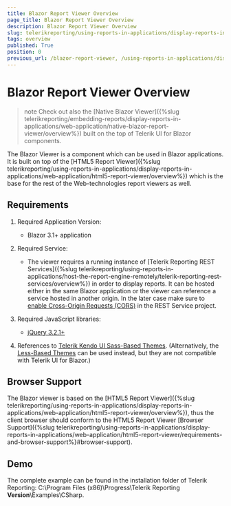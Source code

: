 ```yaml
---
title: Blazor Report Viewer Overview
page_title: Blazor Report Viewer Overview
description: Blazor Report Viewer Overview
slug: telerikreporting/using-reports-in-applications/display-reports-in-applications/web-application/blazor-report-viewer/overview
tags: overview
published: True
position: 0
previous_url: /blazor-report-viewer, /using-reports-in-applications/display-reports-in-applications/web-application/blazor-report-viewer/overview
---
```


# Blazor Report Viewer Overview

>note Check out also the [Native Blazor Viewer]({%slug telerikreporting/embedding-reports/display-reports-in-applications/web-application/native-blazor-report-viewer/overview%}) built on the top of Telerik UI for Blazor components.

The Blazor Viewer is a component which can be used in Blazor applications. It is built on top of the [HTML5 Report Viewer]({%slug telerikreporting/using-reports-in-applications/display-reports-in-applications/web-application/html5-report-viewer/overview%}) which is the base for the rest of the Web-technologies report viewers as well. 

## Requirements

1. Required Application Version: 

	+ Blazor 3.1+ application 

1. Required Service: 

	+ The viewer requires a running instance of [Telerik Reporting REST Services]({%slug telerikreporting/using-reports-in-applications/host-the-report-engine-remotely/telerik-reporting-rest-services/overview%}) in order to display reports. It can be hosted either in the same Blazor application or the viewer can reference a service hosted in another origin. In the later case make sure to [enable Cross-Origin Requests (CORS)](https://docs.microsoft.com/en-us/aspnet/core/security/cors?view=aspnetcore-3.1) in the REST Service project. 

1. Required JavaScript libraries:

	+ [jQuery 3.2.1+](https://jquery.com/download/) 

1. References to [Telerik Kendo UI Sass-Based Themes](https://docs.telerik.com/kendo-ui/styles-and-layout/sass-themes). (Alternatively, the [Less-Based Themes](https://docs.telerik.com/kendo-ui/styles-and-layout/appearance-styling) can be used instead, but they are not compatible with Telerik UI for Blazor.) 

## Browser Support

The Blazor viewer is based on the [HTML5 Report Viewer]({%slug telerikreporting/using-reports-in-applications/display-reports-in-applications/web-application/html5-report-viewer/overview%}), thus the client browser should conform to the HTML5 Report Viewer [Browser Support]({%slug telerikreporting/using-reports-in-applications/display-reports-in-applications/web-application/html5-report-viewer/requirements-and-browser-support%}#browser-support). 

## Demo

The complete example can be found in the installation folder of Telerik Reporting: C:\Program Files (x86)\Progress\Telerik Reporting __Version__\Examples\CSharp\. 
